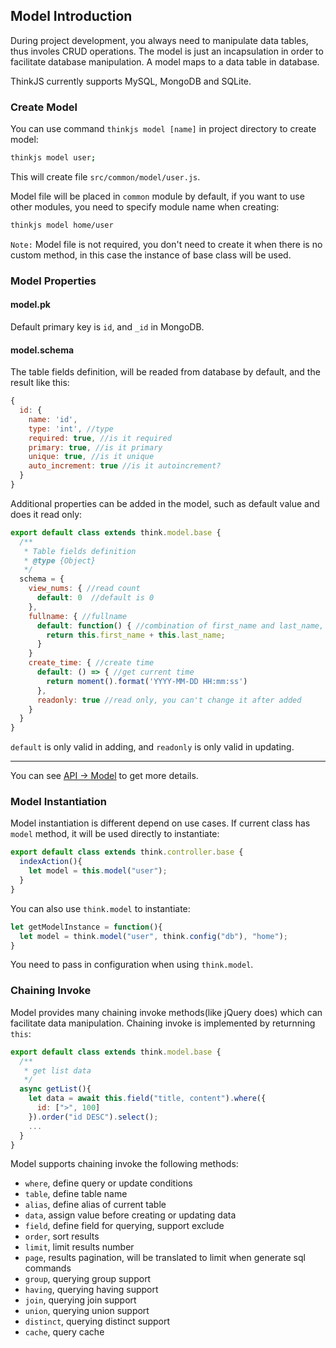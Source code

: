 ## Model Introduction

During project development, you always need to manipulate data tables, thus involes CRUD operations. The model is just an incapsulation in order to facilitate database manipulation. A model maps to a data table in database.

ThinkJS currently supports MySQL, MongoDB and SQLite.

### Create Model

You can use command `thinkjs model [name]` in project directory to create model:

```sh
thinkjs model user;
```

This will create file `src/common/model/user.js`.

Model file will be placed in `common` module by default, if you want to use other modules, you need to specify module name when creating:

```sh
thinkjs model home/user
```

`Note:` Model file is not required, you don't need to create it when there is no custom method, in this case the instance of base class will be used.

### Model Properties

#### model.pk

Default primary key is `id`, and `_id` in MongoDB.

#### model.schema

The table fields definition, will be readed from database by default, and the result like this:

```js
{
  id: {
    name: 'id',
    type: 'int', //type
    required: true, //is it required
    primary: true, //is it primary
    unique: true, //is it unique
    auto_increment: true //is it autoincrement?
  }
}
```

Additional properties can be added in the model, such as default value and does it read only:

```js
export default class extends think.model.base {
  /**
   * Table fields definition
   * @type {Object}
   */
  schema = {
    view_nums: { //read count
      default: 0  //default is 0
    },
    fullname: { //fullname
      default: function() { //combination of first_name and last_name, can not use arrows function
        return this.first_name + this.last_name;
      }
    }
    create_time: { //create time
      default: () => { //get current time
        return moment().format('YYYY-MM-DD HH:mm:ss')
      },
      readonly: true //read only, you can't change it after added
    }
  }
}
```
`default` is only valid in adding, and `readonly` is only valid in updating.

-----

You can see [API -> Model](./api_model.html) to get more details.

### Model Instantiation

Model instantiation is different depend on use cases. If current class has `model` method, it will be used directly to instantiate:

```js
export default class extends think.controller.base {
  indexAction(){
    let model = this.model("user");
  }
}
```

You can also use `think.model` to instantiate:

```js
let getModelInstance = function(){
  let model = think.model("user", think.config("db"), "home");
}
```

You need to pass in configuration when using `think.model`.

### Chaining Invoke

Model provides many chaining invoke methods(like jQuery does) which can facilitate data manipulation. Chaining invoke is implemented by returnning `this`:

```js
export default class extends think.model.base {
  /**
   * get list data
   */
  async getList(){
    let data = await this.field("title, content").where({
      id: [">", 100]
    }).order("id DESC").select();
    ...
  }
}
```

Model supports chaining invoke the following methods:

- `where`, define query or update conditions
- `table`, define table name
- `alias`, define alias of current table
- `data`, assign value before creating or updating data
- `field`, define field for querying, support exclude
- `order`, sort results
- `limit`, limit results number
- `page`, results pagination, will be translated to limit when generate sql commands
- `group`, querying group support
- `having`, querying having support
- `join`, querying join support
- `union`, querying union support
- `distinct`, querying distinct support
- `cache`, query cache
